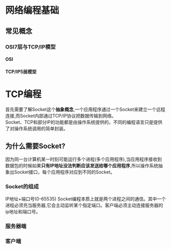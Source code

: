 # 网络编程基础
## 常见概念
### OSI7层与TCP/IP模型
#### OSI
#### TCP/IP5层模型
# TCP编程
首先需要了解Socket这个**抽象概念**,一个应用程序通过一个Socket来建立一个远程连接,而Socket内部通过TCP/IP协议把数据传输到网络。   
Socket、TCP和部分IP的功能都是由操作系统提供的，不同的编程语言只是提供了对操作系统调用的简单封装。
## 为什么需要Socket?
因为同一台计算机某一时刻可能运行多个进程(多个应用程序),当应用程序接收到数据包的时候如果**只有IP地址没法判断应该发送给哪个应用程序**,所以操作系统抽象出Socket接口，每个应用程序对应到不同的Socket。
### Socket的组成
IP地址+端口号(0-65535)
Socket编程本质上就是两个进程之间的通信。其中一个进程必须充当服务器,它会主动监听某个指定端口。客户端必须主动连接服务器的ip地址和端口号。
### 服务器端
### 客户端
### 